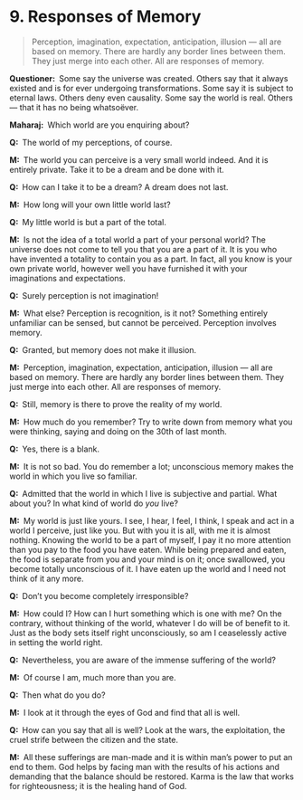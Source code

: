 # 9. Responses of Memory

>Perception, imagination, expectation, anticipation, illusion — all are based on memory. There are hardly any border lines between them. They just merge into each other. All are responses of memory.

**Questioner:**&ensp;Some say the universe was created. Others say that it always existed and is for ever undergoing transformations. Some say it is subject to eternal laws. Others deny even causality. Some say the world is real. Others — that it has no being whatsoëver. 

**Maharaj:**&ensp;Which world are you enquiring about?

**Q:**&ensp;The world of my perceptions, of course.

**M:**&ensp;The world you can perceive is a very small world indeed. And it is entirely private. Take it to be a dream and be done with it.

**Q:**&ensp;How can I take it to be a dream? A dream does not last.

**M:**&ensp;How long will your own little world last?

**Q:**&ensp;My little world is but a part of the total.

**M:**&ensp;Is not the idea of a total world a part of your personal world? The universe does not come to tell you that you are a part of it. It is you who have invented a totality to contain you as a part. In fact, all you know is your own private world, however well you have furnished it with your imaginations and expectations.

**Q:**&ensp;Surely perception is not imagination!

**M:**&ensp;What else? Perception is recognition, is it not? Something entirely unfamiliar can be sensed, but cannot be perceived. Perception involves memory.

**Q:**&ensp;Granted, but memory does not make it illusion.

**M:**&ensp;Perception, imagination, expectation, anticipation, illusion — all are based on memory. There are hardly any border lines between them. They just merge into each other. All are responses of memory.

**Q:**&ensp;Still, memory is there to prove the reality of my world.

**M:**&ensp;How much do you remember? Try to write down from memory what you were thinking, saying and doing on the 30th of last month.

**Q:**&ensp;Yes, there is a blank.

**M:**&ensp;It is not so bad. You do remember a lot; unconscious memory makes the world in which you live so familiar.

**Q:**&ensp;Admitted that the world in which I live is subjective and partial. What about you? In what kind of world do *you* live?

**M:**&ensp;My world is just like yours. I see, I hear, I feel, I think, I speak and act in a world I perceive, just like you. But with you it is all, with me it is almost nothing. Knowing the world to be a part of myself, I pay it no more attention than you pay to the food you have eaten. While being prepared and eaten, the food is separate from you and your mind is on it; once swallowed, you become totally unconscious of it. I have eaten up the world and I need not think of it any more.

**Q:**&ensp;Don’t you become completely irresponsible?

**M:**&ensp;How could I? How can I hurt something which is one with me? On the contrary, without thinking of the world, whatever I do will be of benefit to it. Just as the body sets itself right unconsciously, so am I ceaselessly active in setting the world right.

**Q:**&ensp;Nevertheless, you are aware of the immense suffering of the world?

**M:**&ensp;Of course I am, much more than you are.

**Q:**&ensp;Then what do you do?

**M:**&ensp;I look at it through the eyes of God and find that all is well.

**Q:**&ensp;How can you say that all is well? Look at the wars, the exploitation, the cruel strife between the citizen and the state.

**M:**&ensp;All these sufferings are man-made and it is within man’s power to put an end to them. God helps by facing man with the results of his actions and demanding that the balance should be restored. <span data-tippy-content="Action or “the fruits of action”. <em>Karma</em> is of three kinds: <em>sanchita</em> (accumulated from previous births), <em>prarabdha</em> (portion of the past <em>karma</em> to be worked out in the present life) and <em>agami</em> (the current <em>karma</em> the result of which will fructify in future).">Karma</span> is the law that works for righteousness; it is the healing hand of God.

<script>
export default {
  props: ["slot-key"],
  mounted () {
    tippy("[data-tippy-content]", {allowHTML: true});
  }
}
</script>